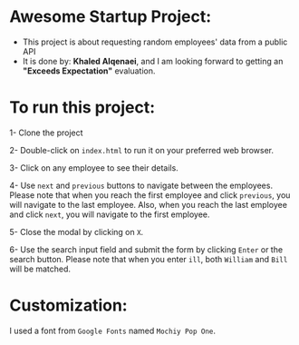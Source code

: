 # Awesome Startup Project:
- This project is about requesting random employees' data from a public API
- It is done by: **Khaled Alqenaei**, and I am looking forward to getting an **"Exceeds Expectation"** evaluation.

# To run this project:
1- Clone the project

2- Double-click on `index.html` to run it on your preferred web browser.

3- Click on any employee to see their details.

4- Use `next` and `previous` buttons to navigate between the employees.
Please note that when you reach the first employee and click `previous`, you will navigate to the last employee.
Also, when you reach the last employee and click `next`, you will navigate to the first employee.

5- Close the modal by clicking on `X`.

6- Use the search input field and submit the form by clicking `Enter` or the search button.
Please note that when you enter `ill`, both `William` and `Bill` will be matched.

# Customization:
I used a font from `Google Fonts` named `Mochiy Pop One`.